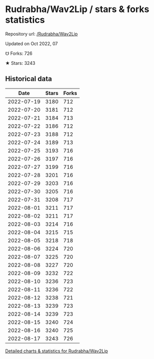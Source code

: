 # Rudrabha/Wav2Lip / stars & forks statistics

Repository url: [/Rudrabha/Wav2Lip](https://github.com/Rudrabha/Wav2Lip)

Updated on Oct 2022, 07

☋ Forks: 726

★ Stars: 3243

## Historical data
| Date | Stars | Forks |
|------|-------|-------|
| 2022-07-19 | 3180 | 712 | 
| 2022-07-20 | 3181 | 712 | 
| 2022-07-21 | 3184 | 713 | 
| 2022-07-22 | 3186 | 712 | 
| 2022-07-23 | 3188 | 712 | 
| 2022-07-24 | 3189 | 713 | 
| 2022-07-25 | 3193 | 716 | 
| 2022-07-26 | 3197 | 716 | 
| 2022-07-27 | 3199 | 716 | 
| 2022-07-28 | 3201 | 716 | 
| 2022-07-29 | 3203 | 716 | 
| 2022-07-30 | 3205 | 716 | 
| 2022-07-31 | 3208 | 717 | 
| 2022-08-01 | 3211 | 717 | 
| 2022-08-02 | 3211 | 717 | 
| 2022-08-03 | 3214 | 716 | 
| 2022-08-04 | 3215 | 715 | 
| 2022-08-05 | 3218 | 718 | 
| 2022-08-06 | 3224 | 720 | 
| 2022-08-07 | 3225 | 720 | 
| 2022-08-08 | 3227 | 720 | 
| 2022-08-09 | 3232 | 722 | 
| 2022-08-10 | 3236 | 723 | 
| 2022-08-11 | 3236 | 722 | 
| 2022-08-12 | 3238 | 721 | 
| 2022-08-13 | 3239 | 723 | 
| 2022-08-14 | 3239 | 723 | 
| 2022-08-15 | 3240 | 724 | 
| 2022-08-16 | 3240 | 725 | 
| 2022-08-17 | 3243 | 726 | 


[Detailed charts & statistics for Rudrabha/Wav2Lip](https://reviewgithub.com/rep/Rudrabha/Wav2Lip)
